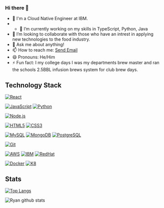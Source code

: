 ### Hi there 👋


- 🔭 I'm a Cloud Native Engineer at IBM.
- - 🌱 I’m currently working on my skills in TypeScript, Python, Java
- 👯 I’m looking to collaborate with those who have an intrest in applying new technologies to the food industry.
- 💬 Ask me about anything!
- 📫 How to reach me: <a href = "mailto: ryandecoster@gmail.com">Send Email</a>
- 😄 Pronouns: He/Him
- ⚡ Fun fact: I my college days I was my departments brew master and ran the schools 2.5BBL infusion brews system for club brew days.

## Technology Stack

[![React](https://img.shields.io/badge/-React-61DAFB?style=flat-square&logo=react&logoColor=ffffff)](https://www.reactjs.org/)

[![JavaScript](https://img.shields.io/badge/-JavaScript-%23F7DF1C?style=flat-square&logo=javascript&logoColor=000000&labelColor=%23F7DF1C&color=%23FFCE5A)](https://www.javascript.com/) [![Python](https://img.shields.io/badge/-Python-3776AB?style=flat-square&logo=python&logoColor=ffffff)](https://www.python.org/) 

[![Node.js](https://img.shields.io/badge/-Node.js-339933?style=flat-square&logo=Node.js&logoColor=ffffff)](https://www.nodejs.org/)

[![HTML5](https://img.shields.io/badge/-HTML5-E34F26?style=flat-square&logo=HTML5&logoColor=ffffff)]() [![CSS3](https://img.shields.io/badge/-CSS3-1572B6?style=flat-square&logo=CSS3&logoColor=ffffff)]()

[![MySQL](https://img.shields.io/badge/-MySQL-4479A1?style=flat-square&logo=MySQL&logoColor=ffffff)](https://www.mysql.com/) [![MongoDB](https://img.shields.io/badge/-MongoDB-47A248?style=flat-square&logo=MongoDB&logoColor=ffffff)](https://www.mongodb.com/) [![PostgreSQL](https://img.shields.io/badge/-PostgreSQL-336791?style=flat-square&logo=PostgreSQL&logoColor=ffffff)](https://www.https://www.postgresql.org/)

[![Git](https://img.shields.io/badge/-Git-%23F05032?style=flat-square&logo=git&logoColor=%23ffffff)](https://git-scm.com/)

[![AWS](https://img.shields.io/badge/-amazonaws-232F3E?style=flat-square&logo=amazon-aws&logoColor=ffffff)](https://www.https://aws.amazon.com/)
[![IBM](https://img.shields.io/badge/-IBM%20Cloud-4479A1?style=flat-square&logo=IBM&logoColor=ffffff)](https://www.ibm.com/)
[![RedHat](https://img.shields.io/badge/-Red%20Hat%20Open%20Shift-EE0000?style=flat-square&logo=redhatopenshift&logoColor=ffffff)](https://redhat.com/)

[![Docker](https://img.shields.io/badge/-Docker-2496ED?style=flat-square&logo=docker&logoColor=ffffff)](https://www.docker.com/)
[![K8](https://img.shields.io/badge/-Kubernetes-326CE5?style=flat-square&logo=kubernetes&logoColor=ffffff)](https://kubernetes.io/)


<!---website for logoscolor and search https://simpleicons.org/?q=kuber--->



## Stats

[![Top Langs](https://github-readme-stats.vercel.app/api/top-langs/?username=Rdecoster)](https://github.com/anuraghazra/github-readme-stats)

![Ryan github stats](https://github-readme-stats.vercel.app/api?username=Rdecoster&count_private=true)

